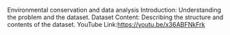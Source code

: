  Environmental conservation and data analysis
 Introduction: Understanding the problem and the dataset.
Dataset Content: Describing the structure and contents of the dataset.
YouTube Link:https://youtu.be/x36ABFNkFrk
